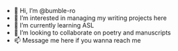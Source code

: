- 👋 Hi, I’m @bumble-ro
- 👀 I’m interested in managing my writing projects here
- 🌱 I’m currently learning ASL
- 💞️ I’m looking to collaborate on poetry and manuscripts
- 📫 Message me here if you wanna reach me

<!---
bumble-ro/bumble-ro is a ✨ special ✨ repository because its `README.md` (this file) appears on your GitHub profile.
You can click the Preview link to take a look at your changes.
--->

